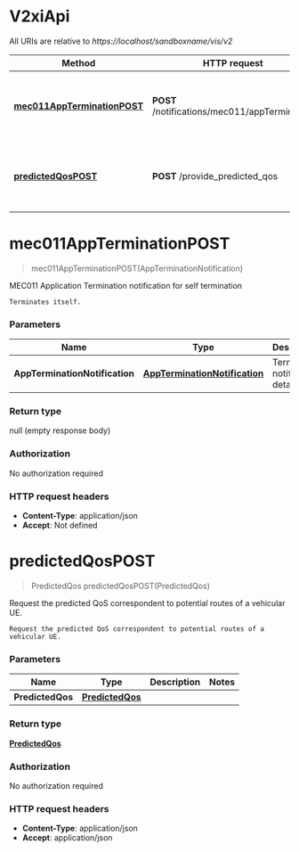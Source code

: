 # V2xiApi

All URIs are relative to *https://localhost/sandboxname/vis/v2*

Method | HTTP request | Description
------------- | ------------- | -------------
[**mec011AppTerminationPOST**](V2xiApi.md#mec011AppTerminationPOST) | **POST** /notifications/mec011/appTermination | MEC011 Application Termination notification for self termination
[**predictedQosPOST**](V2xiApi.md#predictedQosPOST) | **POST** /provide_predicted_qos | Request the predicted QoS correspondent to potential routes of a vehicular UE.


<a name="mec011AppTerminationPOST"></a>
# **mec011AppTerminationPOST**
> mec011AppTerminationPOST(AppTerminationNotification)

MEC011 Application Termination notification for self termination

    Terminates itself.

### Parameters

Name | Type | Description  | Notes
------------- | ------------- | ------------- | -------------
 **AppTerminationNotification** | [**AppTerminationNotification**](../Models/AppTerminationNotification.md)| Termination notification details |

### Return type

null (empty response body)

### Authorization

No authorization required

### HTTP request headers

- **Content-Type**: application/json
- **Accept**: Not defined

<a name="predictedQosPOST"></a>
# **predictedQosPOST**
> PredictedQos predictedQosPOST(PredictedQos)

Request the predicted QoS correspondent to potential routes of a vehicular UE.

    Request the predicted QoS correspondent to potential routes of a vehicular UE.

### Parameters

Name | Type | Description  | Notes
------------- | ------------- | ------------- | -------------
 **PredictedQos** | [**PredictedQos**](../Models/PredictedQos.md)|  |

### Return type

[**PredictedQos**](../Models/PredictedQos.md)

### Authorization

No authorization required

### HTTP request headers

- **Content-Type**: application/json
- **Accept**: application/json

